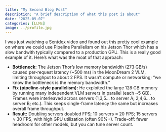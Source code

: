```yaml
---
title: "My Second Blog Post"
description: "A brief description of what this post is about"
date: "2025-09-07"
categories: [LLMs]
image: ../profile.jpg
---
```


I was just watching a Sentdex video and found out this pretty cool example on where we could use Pipeline Parallelism on his Jetson Thor which has a slow bandwith typically compared to a production GPU. This is a really good example of it. Here’s what was the moat of that approach:

- **Bottleneck:** The Jetson Thor’s low memory bandwidth (273 GB/s) caused per-request latency (~500 ms) in the MoonDream 2 VLM, limiting throughput to about 2 FPS. It wasn’t compute or networking; “we know the bottleneck is the memory bandwidth.”
- **Fix (pipeline-style parallelism):** He exploited the large 128 GB memory by running many independent VLM servers in parallel (each ~5 GB). Frames were interleaved across servers (1,3,5… to server A; 2,4,6… to server B; etc.). This keeps single-frame latency the same but increases overall frame throughput.
- **Result:** Doubling servers doubled FPS; 10 servers ≈ 20 FPS; 15 servers ≈ 30 FPS, with high GPU utilization (often 90%+). Trade-off: fewer headroom for other models, but you can tune server count.


